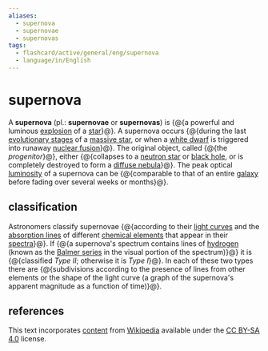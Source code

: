 ```yaml
---
aliases:
  - supernova
  - supernovae
  - supernovas
tags:
  - flashcard/active/general/eng/supernova
  - language/in/English
---
```


# supernova

A __supernova__ (pl.: __supernovae__ or __supernovas__) is {@{a powerful and luminous [explosion](explosion.md) of a [star](star.md)}@}. A supernova occurs {@{during the last [evolutionary stages](stellar%20evolution.md) of a [massive star](star.md#massive%20stars), or when a [white dwarf](white%20dwarf.md) is triggered into runaway [nuclear fusion](nuclear%20fusion.md)}@}. The original object, called {@{the _progenitor_}@}, either {@{collapses to a [neutron star](neutron%20star.md) or [black hole](black%20hole.md), or is completely destroyed to form a [diffuse nebula](nebula.md#diffuse%20nebulae)}@}. The peak optical [luminosity](luminosity.md) of a supernova can be {@{comparable to that of an entire [galaxy](galaxy.md) before fading over several weeks or months}@}. <!--SR:!2025-09-09,314,330!2025-11-15,312,290!2028-09-30,1185,350!2027-01-20,686,330!2026-03-12,440,310-->

## classification

Astronomers classify supernovae {@{according to their [light curves](light%20curve.md) and the [absorption lines](spectral%20line.md) of different [chemical elements](chemical%20element.md) that appear in their [spectra](astronomical%20spectroscopy.md)}@}. If {@{a supernova's spectrum contains lines of [hydrogen](hydrogen.md) (known as the [Balmer series](Balmer%20series.md) in the visual portion of the spectrum)}@} it is {@{classified _Type II_; otherwise it is _Type I_}@}. In each of these two types there are {@{subdivisions according to the presence of lines from other elements or the shape of the light curve (a graph of the supernova's apparent magnitude as a function of time)}@}. <!--SR:!2025-07-09,239,283!2025-07-09,242,323!2025-10-20,293,283!2026-11-22,600,323-->

## references

This text incorporates [content](https://en.wikipedia.org/wiki/supernova) from [Wikipedia](Wikipedia.md) available under the [CC BY-SA 4.0](https://creativecommons.org/licenses/by-sa/4.0/) license.
